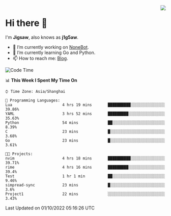 <a href="#">
  <img align="right" src="https://github-readme-stats.vercel.app/api?username=j1g5awi&count_private=true&show_icons=true&title_color=80070B&text_color=B3B3B3&bg_color=212121&icon_color=80070B" />
</a>

# Hi there 👋

I'm **Jigsaw**, also knows as **j1g5aw**.

- 🔭 I’m currently working on [NoneBot](https://github.com/nonebot).
- 🌱 I’m currently learning Go and Python.
- 📫 How to reach me: [Blog](https://blog.maddestroyer.xyz/).

<!--START_SECTION:waka-->
![Code Time](http://img.shields.io/badge/Code%20Time-891%20hrs%2011%20mins-blue)

📊 **This Week I Spent My Time On** 

```text
⌚︎ Time Zone: Asia/Shanghai

💬 Programming Languages: 
Lua                      4 hrs 19 mins       ██████████░░░░░░░░░░░░░░░   39.86% 
YAML                     3 hrs 52 mins       █████████░░░░░░░░░░░░░░░░   35.63% 
Python                   54 mins             ██░░░░░░░░░░░░░░░░░░░░░░░   8.39% 
C                        23 mins             █░░░░░░░░░░░░░░░░░░░░░░░░   3.68% 
Go                       23 mins             █░░░░░░░░░░░░░░░░░░░░░░░░   3.61%

🐱‍💻 Projects: 
nvim                     4 hrs 18 mins       ██████████░░░░░░░░░░░░░░░   39.71% 
rime                     4 hrs 16 mins       █████████░░░░░░░░░░░░░░░░   39.4% 
Test                     1 hr 1 min          ██░░░░░░░░░░░░░░░░░░░░░░░   9.46% 
simpread-sync            23 mins             █░░░░░░░░░░░░░░░░░░░░░░░░   3.6% 
Project1                 22 mins             ░░░░░░░░░░░░░░░░░░░░░░░░░   3.43%

```


 Last Updated on 01/10/2022 05:16:26 UTC
<!--END_SECTION:waka-->
